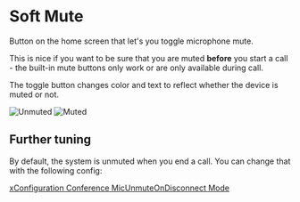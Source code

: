# Soft Mute

Button on the home screen that let's you toggle microphone mute.

This is nice if you want to be sure that you are muted **before** you start a call - the built-in
mute buttons only work or are only available during call.

The toggle button changes color and text to reflect whether the device is muted or not.

![Unmuted](./notmuted.png)
![Muted](./muted.png)

## Further tuning

By default, the system is unmuted when you end a call. You can change that with the following config:

[xConfiguration Conference MicUnmuteOnDisconnect Mode](https://roomos.cisco.com/xapi/Configuration.Conference.MicUnmuteOnDisconnect.Mode/)
